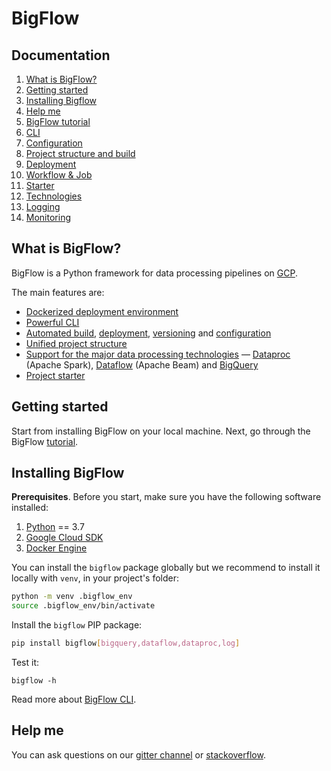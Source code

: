 # BigFlow

## Documentation

1. [What is BigFlow?](#what-is-bigflow)
1. [Getting started](#getting-started)
1. [Installing Bigflow](#installing-bigflow)
1. [Help me](#help-me)
1. [BigFlow tutorial](docs/tutorial.md)
1. [CLI](docs/cli.md)
1. [Configuration](./docs/configuration.md)
1. [Project structure and build](./docs/project_structure_and_build.md)
1. [Deployment](docs/deployment.md)
1. [Workflow & Job](./docs/workflow-and-job.md)
1. [Starter](./docs/scaffold.md)
1. [Technologies](./docs/technologies.md)
1. [Logging](./docs/logging.md)
1. [Monitoring](./docs/monitoring.md)

## What is BigFlow?

BigFlow is a Python framework for data processing pipelines on [GCP](https://cloud.google.com/).

The main features are:

* [Dockerized deployment environment](./docs/project_structure_and_build.md#overview)
* [Powerful CLI](./docs/cli.md)
* [Automated build](./docs/project_structure_and_build.md#overview), [deployment](./docs/deployment.md),
[versioning](./docs/project_structure_and_build.md#project-versioning) and [configuration](./docs/configuration.md)
* [Unified project structure](./docs/project_structure_and_build.md#project-structure)
* [Support for the major data processing technologies](./docs/technologies.md) — [Dataproc](https://cloud.google.com/dataproc) (Apache Spark),
[Dataflow](https://beam.apache.org/) (Apache Beam) and [BigQuery](https://cloud.google.com/bigquery)
* [Project starter](./docs/scaffold.md)

## Getting started

Start from installing BigFlow on your local machine.
Next, go through the BigFlow [tutorial](./docs/tutorial.md).

## Installing BigFlow

**Prerequisites**. Before you start, make sure you have the following software installed:

1. [Python](https://www.python.org/downloads/) == 3.7
2. [Google Cloud SDK](https://cloud.google.com/sdk/docs/downloads-interactive)
3. [Docker Engine](https://docs.docker.com/engine/install/)

You can install the `bigflow` package globally but we recommend to
install it locally with `venv`, in your project's folder:

```bash
python -m venv .bigflow_env
source .bigflow_env/bin/activate
```

Install the `bigflow` PIP package:

```bash
pip install bigflow[bigquery,dataflow,dataproc,log]
```

Test it:

```shell
bigflow -h
```

Read more about [BigFlow CLI](docs/cli.md).

## Help me

You can ask questions on our [gitter channel](https://gitter.im/allegro/bigflow) or [stackoverflow](https://stackoverflow.com/questions/tagged/bigflow).
